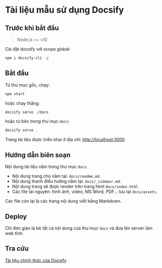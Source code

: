 # Tài liệu mẫu sử dụng Docsify

## Trước khi bắt đầu

> Node.js >= v10

Cài đặt docsify với scope global:

```sh
npm i docsify-cli -g
```

## Bắt đầu

Từ thư mục gốc, chạy:

```bash
npm start
```

hoặc chạy thẳng:

```sh
docsify serve ./docs
```

hoặc từ bên trong thư mục `docs`:

```sh
docsify serve .
```

Trang tài liệu được triển khai ở địa chỉ: [http://localhost:3000](http://localhost:3000)

## Hướng dẫn biên soạn

Nội dung tài liệu nằm trong thư mục `docs`.

- Nội dung trang chủ nằm tại: `docs/readme.md`.
- Nội dung thanh điều hướng nằm tại: `docs/_sidebar.md`.
- Nội dung trang sẽ được render trên trang html `docs/index.html`.
- Các file tài nguyên: hình ảnh, video, MS Word, PDF... lưu tại `docs/assets`.

Các file còn lại là các trang nội dung viết bằng Markdown.

## Deploy

Chỉ đơn giản là bê tất cả nội dung của thư mục `docs` và đưa lên server làm web tĩnh.

## Tra cứu

[Tài liệu chính thức của Docsify](https://docsify.js.org/#/)
